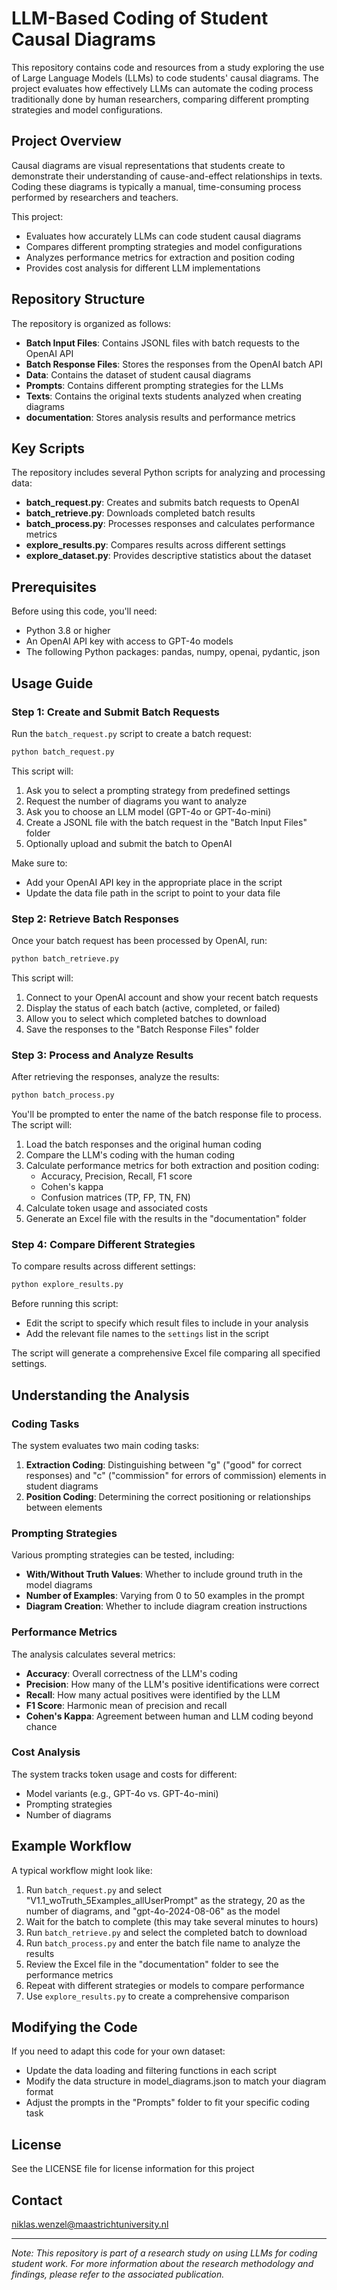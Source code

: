 # LLM-Based Coding of Student Causal Diagrams

This repository contains code and resources from a study exploring the use of Large Language Models (LLMs) to code students' causal diagrams. The project evaluates how effectively LLMs can automate the coding process traditionally done by human researchers, comparing different prompting strategies and model configurations.

## Project Overview

Causal diagrams are visual representations that students create to demonstrate their understanding of cause-and-effect relationships in texts. Coding these diagrams is typically a manual, time-consuming process performed by researchers and teachers.

This project:
- Evaluates how accurately LLMs can code student causal diagrams
- Compares different prompting strategies and model configurations
- Analyzes performance metrics for extraction and position coding
- Provides cost analysis for different LLM implementations

## Repository Structure

The repository is organized as follows:

- **Batch Input Files**: Contains JSONL files with batch requests to the OpenAI API
- **Batch Response Files**: Stores the responses from the OpenAI batch API
- **Data**: Contains the dataset of student causal diagrams
- **Prompts**: Contains different prompting strategies for the LLMs
- **Texts**: Contains the original texts students analyzed when creating diagrams
- **documentation**: Stores analysis results and performance metrics

## Key Scripts

The repository includes several Python scripts for analyzing and processing data:

- **batch_request.py**: Creates and submits batch requests to OpenAI
- **batch_retrieve.py**: Downloads completed batch results
- **batch_process.py**: Processes responses and calculates performance metrics
- **explore_results.py**: Compares results across different settings
- **explore_dataset.py**: Provides descriptive statistics about the dataset

## Prerequisites

Before using this code, you'll need:

- Python 3.8 or higher
- An OpenAI API key with access to GPT-4o models
- The following Python packages: pandas, numpy, openai, pydantic, json

## Usage Guide

### Step 1: Create and Submit Batch Requests

Run the `batch_request.py` script to create a batch request:

```bash
python batch_request.py
```

This script will:
1. Ask you to select a prompting strategy from predefined settings
2. Request the number of diagrams you want to analyze
3. Ask you to choose an LLM model (GPT-4o or GPT-4o-mini)
4. Create a JSONL file with the batch request in the "Batch Input Files" folder
5. Optionally upload and submit the batch to OpenAI

Make sure to:
- Add your OpenAI API key in the appropriate place in the script
- Update the data file path in the script to point to your data file

### Step 2: Retrieve Batch Responses

Once your batch request has been processed by OpenAI, run:

```bash
python batch_retrieve.py
```

This script will:
1. Connect to your OpenAI account and show your recent batch requests
2. Display the status of each batch (active, completed, or failed)
3. Allow you to select which completed batches to download
4. Save the responses to the "Batch Response Files" folder

### Step 3: Process and Analyze Results

After retrieving the responses, analyze the results:

```bash
python batch_process.py
```

You'll be prompted to enter the name of the batch response file to process. The script will:
1. Load the batch responses and the original human coding
2. Compare the LLM's coding with the human coding
3. Calculate performance metrics for both extraction and position coding:
   - Accuracy, Precision, Recall, F1 score
   - Cohen's kappa
   - Confusion matrices (TP, FP, TN, FN)
4. Calculate token usage and associated costs
5. Generate an Excel file with the results in the "documentation" folder

### Step 4: Compare Different Strategies

To compare results across different settings:

```bash
python explore_results.py
```

Before running this script:
- Edit the script to specify which result files to include in your analysis
- Add the relevant file names to the `settings` list in the script

The script will generate a comprehensive Excel file comparing all specified settings.

## Understanding the Analysis

### Coding Tasks

The system evaluates two main coding tasks:

1. **Extraction Coding**: Distinguishing between "g" ("good" for correct responses) and "c" ("commission" for errors of commission) elements in student diagrams
2. **Position Coding**: Determining the correct positioning or relationships between elements

### Prompting Strategies

Various prompting strategies can be tested, including:

- **With/Without Truth Values**: Whether to include ground truth in the model diagrams
- **Number of Examples**: Varying from 0 to 50 examples in the prompt
- **Diagram Creation**: Whether to include diagram creation instructions

### Performance Metrics

The analysis calculates several metrics:

- **Accuracy**: Overall correctness of the LLM's coding
- **Precision**: How many of the LLM's positive identifications were correct
- **Recall**: How many actual positives were identified by the LLM
- **F1 Score**: Harmonic mean of precision and recall
- **Cohen's Kappa**: Agreement between human and LLM coding beyond chance

### Cost Analysis

The system tracks token usage and costs for different:
- Model variants (e.g., GPT-4o vs. GPT-4o-mini)
- Prompting strategies
- Number of diagrams

## Example Workflow

A typical workflow might look like:

1. Run `batch_request.py` and select "V1.1_woTruth_5Examples_allUserPrompt" as the strategy, 20 as the number of diagrams, and "gpt-4o-2024-08-06" as the model
2. Wait for the batch to complete (this may take several minutes to hours)
3. Run `batch_retrieve.py` and select the completed batch to download
4. Run `batch_process.py` and enter the batch file name to analyze the results
5. Review the Excel file in the "documentation" folder to see the performance metrics
6. Repeat with different strategies or models to compare performance
7. Use `explore_results.py` to create a comprehensive comparison

## Modifying the Code

If you need to adapt this code for your own dataset:
- Update the data loading and filtering functions in each script
- Modify the data structure in model_diagrams.json to match your diagram format
- Adjust the prompts in the "Prompts" folder to fit your specific coding task

## License

See the LICENSE file for license information for this project


## Contact

niklas.wenzel@maastrichtuniversity.nl

---

*Note: This repository is part of a research study on using LLMs for coding student work. For more information about the research methodology and findings, please refer to the associated publication.*